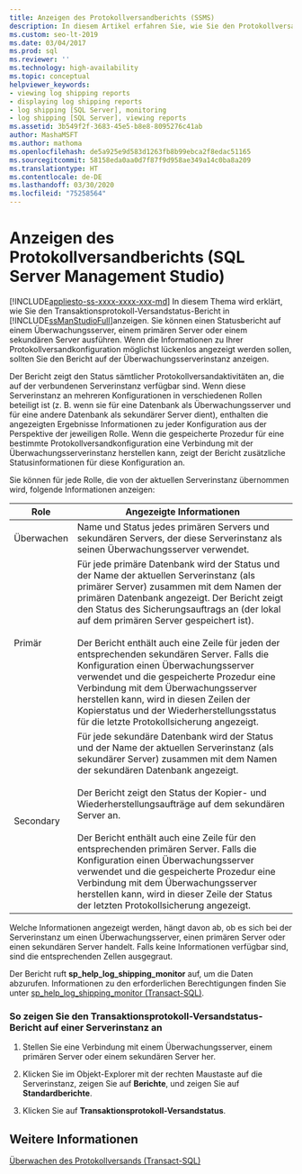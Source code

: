 ```yaml
---
title: Anzeigen des Protokollversandberichts (SSMS)
description: In diesem Artikel erfahren Sie, wie Sie den Protokollversandbericht über die grafische Oberfläche von SQL Server Management Studio (SSMS) anzeigen.
ms.custom: seo-lt-2019
ms.date: 03/04/2017
ms.prod: sql
ms.reviewer: ''
ms.technology: high-availability
ms.topic: conceptual
helpviewer_keywords:
- viewing log shipping reports
- displaying log shipping reports
- log shipping [SQL Server], monitoring
- log shipping [SQL Server], viewing reports
ms.assetid: 3b549f2f-3683-45e5-b8e8-8095276c41ab
author: MashaMSFT
ms.author: mathoma
ms.openlocfilehash: de5a925e9d583d1263fb8b99ebca2f8edac51165
ms.sourcegitcommit: 58158eda0aa0d7f87f9d958ae349a14c0ba8a209
ms.translationtype: HT
ms.contentlocale: de-DE
ms.lasthandoff: 03/30/2020
ms.locfileid: "75258564"
---
```

# <a name="view-the-log-shipping-report-sql-server-management-studio"></a>Anzeigen des Protokollversandberichts (SQL Server Management Studio)
[!INCLUDE[appliesto-ss-xxxx-xxxx-xxx-md](../../includes/appliesto-ss-xxxx-xxxx-xxx-md.md)]
  In diesem Thema wird erklärt, wie Sie den Transaktionsprotokoll-Versandstatus-Bericht in [!INCLUDE[ssManStudioFull](../../includes/ssmanstudiofull-md.md)]anzeigen. Sie können einen Statusbericht auf einem Überwachungsserver, einem primären Server oder einem sekundären Server ausführen. Wenn die Informationen zu Ihrer Protokollversandkonfiguration möglichst lückenlos angezeigt werden sollen, sollten Sie den Bericht auf der Überwachungsserverinstanz anzeigen.  
  
 Der Bericht zeigt den Status sämtlicher Protokollversandaktivitäten an, die auf der verbundenen Serverinstanz verfügbar sind. Wenn diese Serverinstanz an mehreren Konfigurationen in verschiedenen Rollen beteiligt ist (z. B. wenn sie für eine Datenbank als Überwachungsserver und für eine andere Datenbank als sekundärer Server dient), enthalten die angezeigten Ergebnisse Informationen zu jeder Konfiguration aus der Perspektive der jeweiligen Rolle. Wenn die gespeicherte Prozedur für eine bestimmte Protokollversandkonfiguration eine Verbindung mit der Überwachungsserverinstanz herstellen kann, zeigt der Bericht zusätzliche Statusinformationen für diese Konfiguration an.  
  
 Sie können für jede Rolle, die von der aktuellen Serverinstanz übernommen wird, folgende Informationen anzeigen:  
  
|Role|Angezeigte Informationen|  
|----------|---------------------------|  
|Überwachen|Name und Status jedes primären Servers und sekundären Servers, der diese Serverinstanz als seinen Überwachungsserver verwendet.|  
|Primär|Für jede primäre Datenbank wird der Status und der Name der aktuellen Serverinstanz (als primärer Server) zusammen mit dem Namen der primären Datenbank angezeigt. Der Bericht zeigt den Status des Sicherungsauftrags an (der lokal auf dem primären Server gespeichert ist).<br /><br /> Der Bericht enthält auch eine Zeile für jeden der entsprechenden sekundären Server. Falls die Konfiguration einen Überwachungsserver verwendet und die gespeicherte Prozedur eine Verbindung mit dem Überwachungsserver herstellen kann, wird in diesen Zeilen der Kopierstatus und der Wiederherstellungsstatus für die letzte Protokollsicherung angezeigt.|  
|Secondary|Für jede sekundäre Datenbank wird der Status und der Name der aktuellen Serverinstanz (als sekundärer Server) zusammen mit dem Namen der sekundären Datenbank angezeigt.<br /><br /> Der Bericht zeigt den Status der Kopier- und Wiederherstellungsaufträge auf dem sekundären Server an.<br /><br /> Der Bericht enthält auch eine Zeile für den entsprechenden primären Server. Falls die Konfiguration einen Überwachungsserver verwendet und die gespeicherte Prozedur eine Verbindung mit dem Überwachungsserver herstellen kann, wird in dieser Zeile der Status der letzten Protokollsicherung angezeigt.|  
  
 Welche Informationen angezeigt werden, hängt davon ab, ob es sich bei der Serverinstanz um einen Überwachungsserver, einen primären Server oder einen sekundären Server handelt. Falls keine Informationen verfügbar sind, sind die entsprechenden Zellen ausgegraut.  
  
 Der Bericht ruft **sp_help_log_shipping_monitor** auf, um die Daten abzurufen. Informationen zu den erforderlichen Berechtigungen finden Sie unter [sp_help_log_shipping_monitor &#40;Transact-SQL&#41;](../../relational-databases/system-stored-procedures/sp-help-log-shipping-monitor-transact-sql.md).  
  
### <a name="to-display-the-transaction-log-shipping-status-report-on-a-server-instance"></a>So zeigen Sie den Transaktionsprotokoll-Versandstatus-Bericht auf einer Serverinstanz an  
  
1.  Stellen Sie eine Verbindung mit einem Überwachungsserver, einem primären Server oder einem sekundären Server her.  
  
2.  Klicken Sie im Objekt-Explorer mit der rechten Maustaste auf die Serverinstanz, zeigen Sie auf **Berichte**, und zeigen Sie auf **Standardberichte**.  
  
3.  Klicken Sie auf **Transaktionsprotokoll-Versandstatus**.  
  
## <a name="see-also"></a>Weitere Informationen  
 [Überwachen des Protokollversands &#40;Transact-SQL&#41;](../../database-engine/log-shipping/monitor-log-shipping-transact-sql.md)  
  
  
